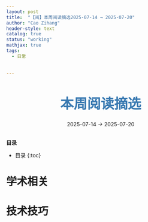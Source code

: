 ```yaml
---
layout: post
title:  "【阅】本周阅读摘选2025-07-14 → 2025-07-20"
author: "Cao Zihang"
header-style: text
catalog: true
status: "working"
mathjax: true
tags:
  - 日常
  
  
---
```

<center style="margin-bottom: 20px; margin-top: 50px"><font color="#3879B1" style="line-height: 1.4;font-weight: 700;font-size: 36px;box-sizing: border-box; ">本周阅读摘选</font></center>


<center style=" margin-bottom: 30px;">2025-07-14 → 2025-07-20</center>

<font style="font-weight: bold;">目录</font>

* 目录
{:toc}


# 学术相关


# 技术技巧
